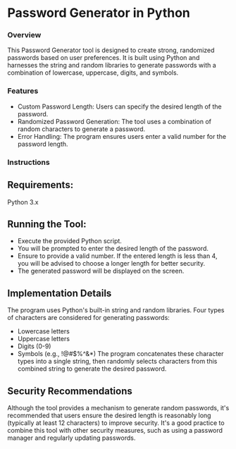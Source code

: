 # Password Generator in Python
### Overview
This Password Generator tool is designed to create strong, randomized passwords based on user preferences. It is built using Python and harnesses the string and random libraries to generate passwords with a combination of lowercase, uppercase, digits, and symbols.

### Features
- Custom Password Length: Users can specify the desired length of the password.
- Randomized Password Generation: The tool uses a combination of random characters to generate a password.
- Error Handling: The program ensures users enter a valid number for the password length.
### Instructions
## Requirements:
Python 3.x
## Running the Tool:
- Execute the provided Python script.
- You will be prompted to enter the desired length of the password.
- Ensure to provide a valid number. If the entered length is less than 4, you will be advised to choose a longer length for better security.
- The generated password will be displayed on the screen.
## Implementation Details
The program uses Python's built-in string and random libraries.
Four types of characters are considered for generating passwords:
- Lowercase letters
- Uppercase letters
- Digits (0-9)
- Symbols (e.g., !@#$%^&*)
The program concatenates these character types into a single string, then randomly selects characters from this combined string to generate the desired password.

## Security Recommendations
Although the tool provides a mechanism to generate random passwords, it's recommended that users ensure the desired length is reasonably long (typically at least 12 characters) to improve security.
It's a good practice to combine this tool with other security measures, such as using a password manager and regularly updating passwords.





